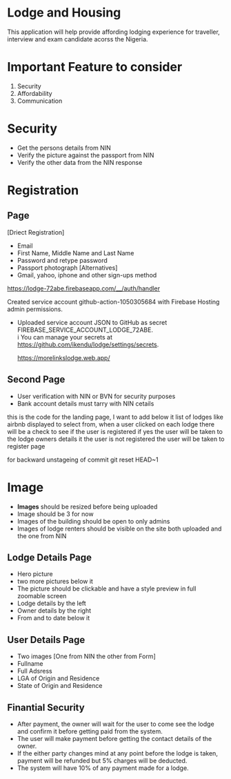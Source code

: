 # Lodge and Housing

This application will help provide affording lodging experience for traveller, interview and exam candidate acorss the Nigeria.

# Important Feature to consider

1. Security
2. Affordability
3. Communication

# Security

- Get the persons details from NIN
- Verify the picture against the passport from NIN
- Verify the other data from the NIN response

# Registration

## Page

[Driect Registration]

- Email
- First Name, Middle Name and Last Name
- Password and retype password
- Passport photograph
  [Alternatives]
- Gmail, yahoo, iphone and other sign-ups method

https://lodge-72abe.firebaseapp.com/__/auth/handler

Created service account github-action-1050305684 with Firebase Hosting admin permissions.

- Uploaded service account JSON to GitHub as secret FIREBASE_SERVICE_ACCOUNT_LODGE_72ABE.  
  i You can manage your secrets at https://github.com/ikendu/lodge/settings/secrets.

  https://morelinkslodge.web.app/

## Second Page

- User verification with NIN or BVN for security purposes
- Bank account details must tarry with NIN cetails

this is the code for the landing page, I want to add below it list of lodges like airbnb displayed to select from, when a user clicked on each lodge there will be a check to see if the user is registered if yes the user will be taken to the lodge owners details it the user is not registered the user will be taken to register page

for backward unstageing of commit
git reset HEAD~1

# Image

- **Images** should be resized before being uploaded
- Image should be 3 for now
- Images of the building should be open to only admins
- Images of lodge renters should be visible on the site both uploaded and the one from NIN

## Lodge Details Page

- Hero picture
- two more pictures below it
- The picture should be clickable and have a style preview in full zoomable screen
- Lodge details by the left
- Owner details by the right
- From and to date below it

## User Details Page

- Two images [One from NIN the other from Form]
- Fullname
- Full Adsress
- LGA of Origin and Residence
- State of Origin and Residence

## Finantial Security

- After payment, the owner will wait for the user to come see the lodge and confirm it before getting paid from the system.
- The user will make payment before getting the contact details of the owner.
- If the either party changes mind at any point before the lodge is taken, payment will be refunded but 5% charges will be deducted.
- The system will have 10% of any payment made for a lodge.
